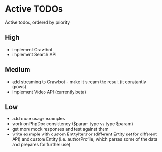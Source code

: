# Active TODOs

Active todos, ordered by priority

## High

- implement Crawlbot
- implement Search API

## Medium

- add streaming to Crawlbot - make it stream the result (it constantly grows)
- implement Video API (currently beta)

## Low

- add more usage examples
- work on PhpDoc consistency ($param type vs type $param)
- get more mock responses and test against them
- write example with custom EntityIterator (different Entity set for different API) and custom Entity (i.e. authorProfile, which parses some of the data and prepares for further use)